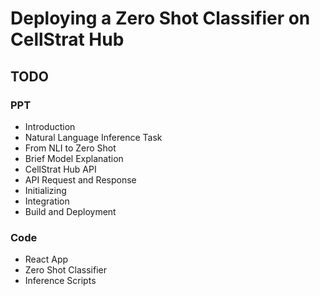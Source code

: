 # Deploying a Zero Shot Classifier on CellStrat Hub

## TODO

### PPT

- Introduction
- Natural Language Inference Task
- From NLI to Zero Shot
- Brief Model Explanation
- CellStrat Hub API
- API Request and Response
- Initializing
- Integration
- Build and Deployment

### Code

- React App
- Zero Shot Classifier
- Inference Scripts
